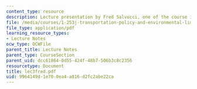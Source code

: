 ```yaml
---
content_type: resource
description: Lecture presentation by Fred Salvucci, one of the course instructors.
file: /media/courses/1-253j-transportation-policy-and-environmental-limits-spring-2004/9964149d1e700ea4a816d2fc2abe22ca_lec3fred.pdf
file_type: application/pdf
learning_resource_types:
- Lecture Notes
ocw_type: OCWFile
parent_title: Lecture Notes
parent_type: CourseSection
parent_uid: dcc61864-0d55-424f-48b7-506b3c8c2356
resourcetype: Document
title: lec3fred.pdf
uid: 9964149d-1e70-0ea4-a816-d2fc2abe22ca
---
```

